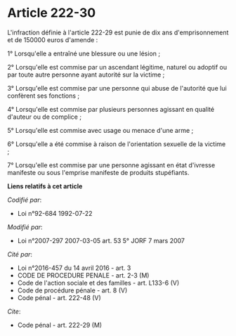 # Article 222-30

L'infraction définie à l'article 222-29 est punie de dix ans d'emprisonnement et de 150000 euros d'amende :

1° Lorsqu'elle a entraîné une blessure ou une lésion ;

2° Lorsqu'elle est commise par un ascendant légitime, naturel ou adoptif ou par toute autre personne ayant autorité sur la
victime ;

3° Lorsqu'elle est commise par une personne qui abuse de l'autorité que lui confèrent ses fonctions ;

4° Lorsqu'elle est commise par plusieurs personnes agissant en qualité d'auteur ou de complice ;

5° Lorsqu'elle est commise avec usage ou menace d'une arme ;

6° Lorsqu'elle a été commise à raison de l'orientation sexuelle de la victime ;

7° Lorsqu'elle est commise par une personne agissant en état d'ivresse manifeste ou sous l'emprise manifeste de produits
stupéfiants.

**Liens relatifs à cet article**

_Codifié par_:

  - Loi n°92-684 1992-07-22

_Modifié par_:

  - Loi n°2007-297 2007-03-05 art. 53 5° JORF 7 mars 2007

_Cité par_:

  - Loi n°2016-457 du 14 avril 2016 - art. 3
  - CODE DE PROCEDURE PENALE - art. 2-3 (M)
  - Code de l'action sociale et des familles - art. L133-6 (V)
  - Code de procédure pénale - art. 8 (V)
  - Code pénal - art. 222-48 (V)

_Cite_:

  - Code pénal - art. 222-29 (M)

